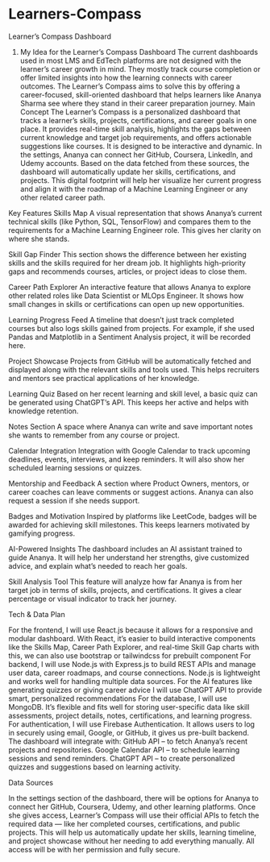 # Learners-Compass

Learner’s Compass Dashboard

1. My Idea for the Learner’s Compass Dashboard
The current dashboards used in most LMS and EdTech platforms are not designed with the learner’s career growth in mind. They mostly track course completion or offer limited insights into how the learning connects with career outcomes. The Learner’s Compass aims to solve this by offering a career-focused, skill-oriented dashboard that helps learners like Ananya Sharma see where they stand in their career preparation journey.
Main Concept
The Learner’s Compass is a personalized dashboard that tracks a learner’s skills, projects, certifications, and career goals in one place. It provides real-time skill analysis, highlights the gaps between current knowledge and target job requirements, and offers actionable suggestions like courses.
It is designed to be interactive and dynamic. In the settings, Ananya can connect her GitHub, Coursera, LinkedIn, and Udemy accounts. Based on the data fetched from these sources, the dashboard will automatically update her skills, certifications, and projects. This digital footprint will help her visualize her current progress and align it with the roadmap of a Machine Learning Engineer or any other related career path.













Key Features
Skills Map
 A visual representation that shows Ananya’s current technical skills (like Python, SQL, TensorFlow) and compares them to the requirements for a Machine Learning Engineer role. This gives her clarity on where she stands.


Skill Gap Finder
 This section shows the difference between her existing skills and the skills required for her dream job. It highlights high-priority gaps and recommends courses, articles, or project ideas to close them.


Career Path Explorer
 An interactive feature that allows Ananya to explore other related roles like Data Scientist or MLOps Engineer. It shows how small changes in skills or certifications can open up new opportunities.


Learning Progress Feed
 A timeline that doesn’t just track completed courses but also logs skills gained from projects. For example, if she used Pandas and Matplotlib in a Sentiment Analysis project, it will be recorded here.


Project Showcase
 Projects from GitHub will be automatically fetched and displayed along with the relevant skills and tools used. This helps recruiters and mentors see practical applications of her knowledge.


Learning Quiz
 Based on her recent learning and skill level, a basic quiz can be generated using ChatGPT’s API. This keeps her active and helps with knowledge retention.


Notes Section
 A space where Ananya can write and save important notes she wants to remember from any course or project.


Calendar Integration
 Integration with Google Calendar to track upcoming deadlines, events, interviews, and keep reminders. It will also show her scheduled learning sessions or quizzes.


Mentorship and Feedback
 A section where Product Owners, mentors, or career coaches can leave comments or suggest actions. Ananya can also request a session if she needs support.


Badges and Motivation
 Inspired by platforms like LeetCode, badges will be awarded for achieving skill milestones. This keeps learners motivated by gamifying progress.


AI-Powered Insights
 The dashboard includes an AI assistant trained to guide Ananya. It will help her understand her strengths, give customized advice, and explain what’s needed to reach her goals.


Skill Analysis Tool
 This feature will analyze how far Ananya is from her target job in terms of skills, projects, and certifications. It gives a clear percentage or visual indicator to track her journey.











Tech & Data Plan

For the frontend, I will use React.js because it allows for a responsive and modular dashboard. With React, it’s easier to build interactive components like the Skills Map, Career Path Explorer, and real-time Skill Gap charts with this, we can also use bootstrap or tailwindcss for prebuilt component
For backend, I will use Node.js with Express.js to build REST APIs and manage user data, career roadmaps, and course connections. Node.js is lightweight and works well for handling multiple data sources. For the AI features like generating quizzes or giving career advice I will use ChatGPT API to provide smart, personalized recommendations
For the database, I will use MongoDB. It’s flexible and fits well for storing user-specific data like skill assessments, project details, notes, certifications, and learning progress.
For authentication, I will use Firebase Authentication. It allows users to log in securely using email, Google, or GitHub, it gives us pre-built backend.
The dashboard will integrate with:
GitHub API – to fetch Ananya’s recent projects and repositories.
Google Calendar API – to schedule learning sessions and send reminders.
ChatGPT API – to create personalized quizzes and suggestions based on learning activity.

Data Sources

In the settings section of the dashboard, there will be options for Ananya to connect her GitHub, Coursera, Udemy, and other learning platforms. Once she gives access, Learner’s Compass will use their official APIs to fetch the required data — like her completed courses, certifications, and public projects. This will help us automatically update her skills, learning timeline, and project showcase without her needing to add everything manually. All access will be with her permission and fully secure.

